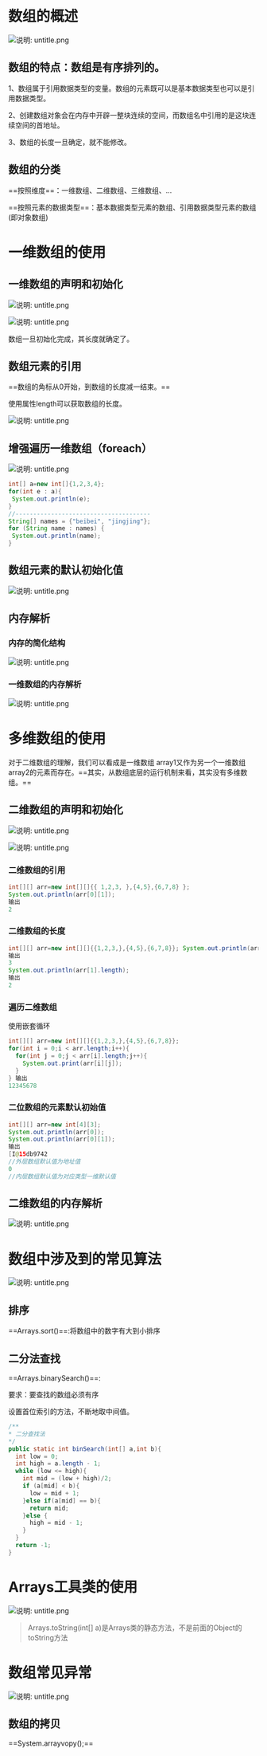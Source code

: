 # 数组的概述

![说明: untitle.png](https://gitee.com/yh-gh/img-bed/raw/master/202109181136776.gif)

## 数组的特点：数组是有序排列的。

1、数组属于引用数据类型的变量。数组的元素既可以是基本数据类型也可以是引用数据类型。

2、创建数组对象会在内存中开辟一整块连续的空间，而数组名中引用的是这块连续空间的首地址。

3、数组的长度一旦确定，就不能修改。

## 数组的分类

==按照维度==：一维数组、二维数组、三维数组、…

==按照元素的数据类型==：基本数据类型元素的数组、引用数据类型元素的数组(即对象数组)

# 一维数组的使用

## 一维数组的声明和初始化

![说明: untitle.png](https://gitee.com/yh-gh/img-bed/raw/master/202109181136060.gif)

![说明: untitle.png](https://gitee.com/yh-gh/img-bed/raw/master/202109181136008.gif)

数组一旦初始化完成，其长度就确定了。

## 数组元素的引用

==数组的角标从0开始，到数组的长度减一结束。==

使用属性length可以获取数组的长度。

![说明: untitle.png](https://gitee.com/yh-gh/img-bed/raw/master/202109181136649.gif)

## 增强遍历一维数组（foreach）

![说明: untitle.png](https://gitee.com/yh-gh/img-bed/raw/master/202109181136697.jpg)

 ```java
int[] a=new int[]{1,2,3,4}; 
for(int e : a){ 
  System.out.println(e);
}
//--------------------------------------
String[] names = {"beibei", "jingjing"};    
for (String name : names) {    
  System.out.println(name);
}
 ```

## 数组元素的默认初始化值

![说明: untitle.png](https://gitee.com/yh-gh/img-bed/raw/master/202109181136954.gif)

## 内存解析

### 内存的简化结构

![说明: untitle.png](https://gitee.com/yh-gh/img-bed/raw/master/202109181137226.gif)

### 一维数组的内存解析

![说明: untitle.png](https://gitee.com/yh-gh/img-bed/raw/master/202109181137962.gif)

# 多维数组的使用

对于二维数组的理解，我们可以看成是一维数组 array1又作为另一个一维数组array2的元素而存在。==其实，从数组底层的运行机制来看，其实没有多维数组。==

## 二维数组的声明和初始化

![说明: untitle.png](https://gitee.com/yh-gh/img-bed/raw/master/202109181137536.gif)

![说明: untitle.png](https://gitee.com/yh-gh/img-bed/raw/master/202109181137683.gif)

### 二维数组的引用

```java
int[][] arr=new int[][]{{ 1,2,3, },{4,5},{6,7,8} };
System.out.println(arr[0][1]); 
输出
2
```

### 二维数组的长度

```java
int[][] arr=new int[][]{{1,2,3,},{4,5},{6,7,8}}; System.out.println(arr.length); 
输出
3
System.out.println(arr[1].length); 
输出
2
```

### 遍历二维数组

使用嵌套循环

```java
int[][] arr=new int[][]{{1,2,3,},{4,5},{6,7,8}}; 
for(int i = 0;i < arr.length;i++){ 
  for(int j = 0;j < arr[i].length;j++){ 
    System.out.print(arr[i][j]);    
  }   
} 输出
12345678
```

### 二位数组的元素默认初始值

```java
int[][] arr=new int[4][3];
System.out.println(arr[0]); 
System.out.println(arr[0][1]);
输出
[I@15db9742
//外层数组默认值为地址值
0
//内层数组默认值为对应类型一维默认值
```

## 二维数组的内存解析

![说明: untitle.png](https://gitee.com/yh-gh/img-bed/raw/master/202109181137121.gif)

# 数组中涉及到的常见算法

![说明: untitle.png](https://gitee.com/yh-gh/img-bed/raw/master/202109181137227.gif)

## 排序

==Arrays.sort()==:将数组中的数字有大到小排序

## 二分法查找

==Arrays.binarySearch()==:

要求：要查找的数组必须有序

设置首位索引的方法，不断地取中间值。

```java
/** 
* 二分查找法
*/
public static int binSearch(int[] a,int b){   
  int low = 0;   
  int high = a.length - 1;  
  while (low <= high){   
    int mid = (low + high)/2;   
    if (a[mid] < b){        
      low = mid + 1;      
    }else if(a[mid] == b){       
      return mid;       
    }else {   
      high = mid - 1;  
    }   
  }  
  return -1;
}
```

# Arrays工具类的使用

![说明: untitle.png](https://gitee.com/yh-gh/img-bed/raw/master/202109181137137.gif)

> Arrays.toString(int[] a)是Arrays类的静态方法，不是前面的Object的toString方法                   

# 数组常见异常

![说明: untitle.png](https://gitee.com/yh-gh/img-bed/raw/master/202109181137072.jpg)

 

##  数组的拷贝

==System.arrayvopy();==






